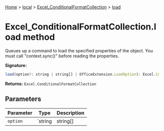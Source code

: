 [Home](./index) &gt; [local](local.md) &gt; [Excel\_ConditionalFormatCollection](local.excel_conditionalformatcollection.md) &gt; [load](local.excel_conditionalformatcollection.load.md)

# Excel\_ConditionalFormatCollection.load method

Queues up a command to load the specified properties of the object. You must call "context.sync()" before reading the properties.

**Signature:**
```javascript
load(option?: string | string[] | OfficeExtension.LoadOption): Excel.ConditionalFormatCollection;
```
**Returns:** `Excel.ConditionalFormatCollection`

## Parameters

|  Parameter | Type | Description |
|  --- | --- | --- |
|  `option` | `string | string[] | OfficeExtension.LoadOption` |  |

